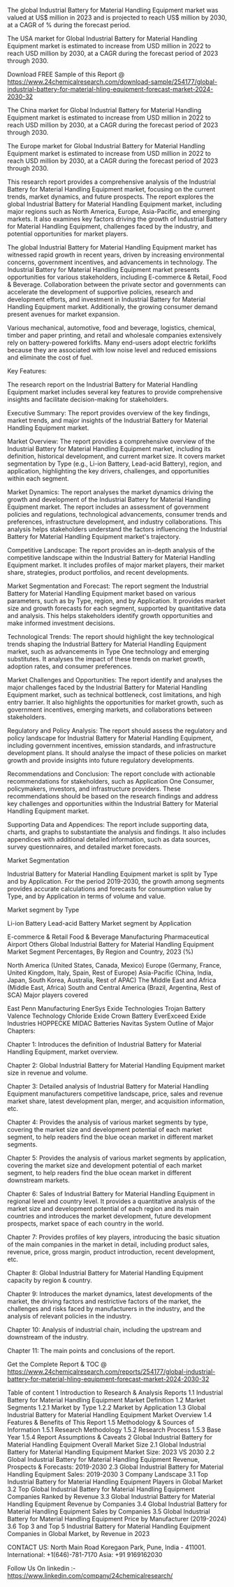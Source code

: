 The global Industrial Battery for Material Handling Equipment market was valued at US$ million in 2023 and is projected to reach US$ million by 2030, at a CAGR of % during the forecast period.

The USA market for Global  Industrial Battery for Material Handling Equipment market is estimated to increase from USD million in 2022 to reach USD million by 2030, at a CAGR during the forecast period of 2023 through 2030.

Download FREE Sample of this Report @ https://www.24chemicalresearch.com/download-sample/254177/global-industrial-battery-for-material-hling-equipment-forecast-market-2024-2030-32

The China market for Global  Industrial Battery for Material Handling Equipment market is estimated to increase from USD million in 2022 to reach USD million by 2030, at a CAGR during the forecast period of 2023 through 2030.

The Europe market for Global  Industrial Battery for Material Handling Equipment  market is estimated to increase from USD million in 2022 to reach USD million by 2030, at a CAGR during the forecast period of 2023 through 2030.

This research report provides a comprehensive analysis of the Industrial Battery for Material Handling Equipment market, focusing on the current trends, market dynamics, and future prospects. The report explores the global Industrial Battery for Material Handling Equipment market, including major regions such as North America, Europe, Asia-Pacific, and emerging markets. It also examines key factors driving the growth of Industrial Battery for Material Handling Equipment, challenges faced by the industry, and potential opportunities for market players.

The global Industrial Battery for Material Handling Equipment market has witnessed rapid growth in recent years, driven by increasing environmental concerns, government incentives, and advancements in technology. The Industrial Battery for Material Handling Equipment market presents opportunities for various stakeholders, including E-commerce & Retail, Food & Beverage. Collaboration between the private sector and governments can accelerate the development of supportive policies, research and development efforts, and investment in Industrial Battery for Material Handling Equipment market. Additionally, the growing consumer demand present avenues for market expansion.

Various mechanical, automotive, food and beverage, logistics, chemical, timber and paper printing, and retail and wholesale companies extensively rely on battery-powered forklifts. Many end-users adopt electric forklifts because they are associated with low noise level and reduced emissions and eliminate the cost of fuel.

Key Features:

The research report on the Industrial Battery for Material Handling Equipment market includes several key features to provide comprehensive insights and facilitate decision-making for stakeholders.

Executive Summary: The report provides overview of the key findings, market trends, and major insights of the Industrial Battery for Material Handling Equipment market.

Market Overview: The report provides a comprehensive overview of the Industrial Battery for Material Handling Equipment market, including its definition, historical development, and current market size. It covers market segmentation by Type (e.g., Li-ion Battery, Lead-acid Battery), region, and application, highlighting the key drivers, challenges, and opportunities within each segment.

Market Dynamics: The report analyses the market dynamics driving the growth and development of the Industrial Battery for Material Handling Equipment market. The report includes an assessment of government policies and regulations, technological advancements, consumer trends and preferences, infrastructure development, and industry collaborations. This analysis helps stakeholders understand the factors influencing the Industrial Battery for Material Handling Equipment market's trajectory.

Competitive Landscape: The report provides an in-depth analysis of the competitive landscape within the Industrial Battery for Material Handling Equipment market. It includes profiles of major market players, their market share, strategies, product portfolios, and recent developments.

Market Segmentation and Forecast: The report segment the Industrial Battery for Material Handling Equipment market based on various parameters, such as by Type, region, and by Application. It provides market size and growth forecasts for each segment, supported by quantitative data and analysis. This helps stakeholders identify growth opportunities and make informed investment decisions.

Technological Trends: The report should highlight the key technological trends shaping the Industrial Battery for Material Handling Equipment market, such as advancements in Type One technology and emerging substitutes. It analyses the impact of these trends on market growth, adoption rates, and consumer preferences.

Market Challenges and Opportunities: The report identify and analyses the major challenges faced by the Industrial Battery for Material Handling Equipment market, such as technical bottleneck, cost limitations, and high entry barrier. It also highlights the opportunities for market growth, such as government incentives, emerging markets, and collaborations between stakeholders.

Regulatory and Policy Analysis: The report should assess the regulatory and policy landscape for Industrial Battery for Material Handling Equipment, including government incentives, emission standards, and infrastructure development plans. It should analyse the impact of these policies on market growth and provide insights into future regulatory developments.

Recommendations and Conclusion: The report conclude with actionable recommendations for stakeholders, such as Application One Consumer, policymakers, investors, and infrastructure providers. These recommendations should be based on the research findings and address key challenges and opportunities within the Industrial Battery for Material Handling Equipment market.

Supporting Data and Appendices: The report include supporting data, charts, and graphs to substantiate the analysis and findings. It also includes appendices with additional detailed information, such as data sources, survey questionnaires, and detailed market forecasts.

Market Segmentation

Industrial Battery for Material Handling Equipment market is split by Type and by Application. For the period 2019-2030, the growth among segments provides accurate calculations and forecasts for consumption value by Type, and by Application in terms of volume and value.

Market segment by Type

Li-ion Battery
Lead-acid Battery
Market segment by Application

E-commerce & Retail
Food & Beverage
Manufacturing
Pharmaceutical
Airport
Others
Global Industrial Battery for Material Handling Equipment Market Segment Percentages, By Region and Country, 2023 (%)

North America (United States, Canada, Mexico)
Europe (Germany, France, United Kingdom, Italy, Spain, Rest of Europe)
Asia-Pacific (China, India, Japan, South Korea, Australia, Rest of APAC)
The Middle East and Africa (Middle East, Africa)
South and Central America (Brazil, Argentina, Rest of SCA)
Major players covered

East Penn Manufacturing
EnerSys
Exide Technologies
Trojan Battery
Valence Technology
Chloride Exide
Crown Battery
EverExceed
Exide Industries
HOPPECKE
MIDAC Batteries
Navitas System
Outline of Major Chapters:

Chapter 1: Introduces the definition of Industrial Battery for Material Handling Equipment, market overview.

Chapter 2: Global Industrial Battery for Material Handling Equipment market size in revenue and volume.

Chapter 3: Detailed analysis of Industrial Battery for Material Handling Equipment manufacturers competitive landscape, price, sales and revenue market share, latest development plan, merger, and acquisition information, etc.

Chapter 4: Provides the analysis of various market segments by type, covering the market size and development potential of each market segment, to help readers find the blue ocean market in different market segments.

Chapter 5: Provides the analysis of various market segments by application, covering the market size and development potential of each market segment, to help readers find the blue ocean market in different downstream markets.

Chapter 6: Sales of Industrial Battery for Material Handling Equipment in regional level and country level. It provides a quantitative analysis of the market size and development potential of each region and its main countries and introduces the market development, future development prospects, market space of each country in the world.

Chapter 7: Provides profiles of key players, introducing the basic situation of the main companies in the market in detail, including product sales, revenue, price, gross margin, product introduction, recent development, etc.

Chapter 8: Global Industrial Battery for Material Handling Equipment capacity by region & country.

Chapter 9: Introduces the market dynamics, latest developments of the market, the driving factors and restrictive factors of the market, the challenges and risks faced by manufacturers in the industry, and the analysis of relevant policies in the industry.

Chapter 10: Analysis of industrial chain, including the upstream and downstream of the industry.

Chapter 11: The main points and conclusions of the report.

Get the Complete Report & TOC @ https://www.24chemicalresearch.com/reports/254177/global-industrial-battery-for-material-hling-equipment-forecast-market-2024-2030-32

Table of content
1 Introduction to Research & Analysis Reports
1.1 Industrial Battery for Material Handling Equipment Market Definition
1.2 Market Segments
1.2.1 Market by Type
1.2.2 Market by Application
1.3 Global Industrial Battery for Material Handling Equipment Market Overview
1.4 Features & Benefits of This Report
1.5 Methodology & Sources of Information
1.5.1 Research Methodology
1.5.2 Research Process
1.5.3 Base Year
1.5.4 Report Assumptions & Caveats
2 Global Industrial Battery for Material Handling Equipment Overall Market Size
2.1 Global Industrial Battery for Material Handling Equipment Market Size: 2023 VS 2030
2.2 Global Industrial Battery for Material Handling Equipment Revenue, Prospects & Forecasts: 2019-2030
2.3 Global Industrial Battery for Material Handling Equipment Sales: 2019-2030
3 Company Landscape
3.1 Top Industrial Battery for Material Handling Equipment Players in Global Market
3.2 Top Global Industrial Battery for Material Handling Equipment Companies Ranked by Revenue
3.3 Global Industrial Battery for Material Handling Equipment Revenue by Companies
3.4 Global Industrial Battery for Material Handling Equipment Sales by Companies
3.5 Global Industrial Battery for Material Handling Equipment Price by Manufacturer (2019-2024)
3.6 Top 3 and Top 5 Industrial Battery for Material Handling Equipment Companies in Global Market, by Revenue in 2023

CONTACT US:
North Main Road Koregaon Park, Pune, India - 411001.
International: +1(646)-781-7170
Asia: +91 9169162030

Follow Us On linkedin :- https://www.linkedin.com/company/24chemicalresearch/
